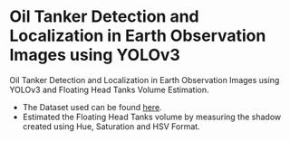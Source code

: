 # Oil Tanker Detection and Localization in Earth Observation Images using YOLOv3
Oil Tanker Detection and Localization in Earth Observation Images using YOLOv3 and Floating Head Tanks Volume Estimation.
- The Dataset used can be found [here](https://www.kaggle.com/towardsentropy/oil-storage-tanks).
- Estimated the Floating Head Tanks volume by measuring the shadow created using Hue, Saturation and HSV Format.
